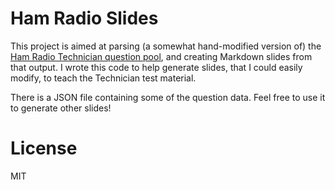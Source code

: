 # Ham Radio Slides

This project is aimed at parsing (a somewhat hand-modified version of) the [Ham Radio Technician question pool](http://ncvec.org/downloads/2014-2018%20Tech%20Pool.txt), and creating Markdown slides from that output. I wrote this code to help generate slides, that I could easily modify, to teach the Technician test material.

There is a JSON file containing some of the question data. Feel free to use it to generate other slides!

# License

MIT
